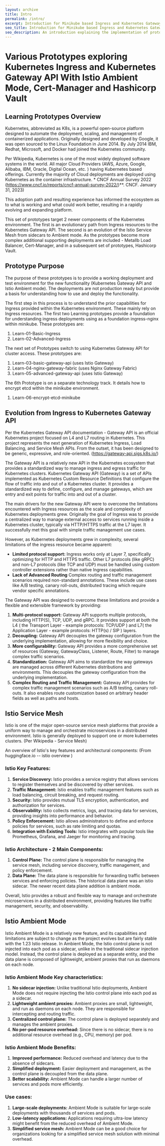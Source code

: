 ```yaml
---
layout: archive
title: Intro
permalink: /intro/
excerpt: Introduction for Minikube based Ingress and Kubernetes Gateway API prototypes using Istio, Vault, and Cert-Manager
seo_title: Introduction for Minikube based Ingress and Kubernetes Gateway API prototypes using Istio, Vault, and Cert-Manager 
seo_description: An introduction explaining the implementation of prototypes built upon minikube kubernetes using ingress-nginx, istio in ambient mode, kubernetes gateway API, hashicorp vault, cert-manager and metallb.
---
```


# Various Prototypes exploring Kubernetes Ingress and Kubernetes Gateway API With Istio Ambient Mode, Cert-Manager and Hashicorp Vault

## Learning Prototypes Overview
Kubernetes, abbreviated as K8s, is a powerful open-source platform designed to
automate the deployment, scaling, and management of containerized applications. 
Originally designed and developed by Google, it was open sourced to the Linux 
Foundation in June 2014. By July 2014 IBM, Redhat, Microsoft, and Docker had 
joined the Kubernetes community.

Per Wikipedia, Kubernetes is one of the most widely deployed software
systems in the world. All major Cloud Providers (AWS, Azure, Google, Alibaba, IBM, Oracle, Digital
Ocean, etc. ) having Kubernetes based offerings. Currently the majority
of Cloud deployments are deployed using Kubernetes as the container
infrastructure. * CNCF Annual Survey 2022 (https://www.cncf.io/reports/cncf-annual-survey-2022/)**. CNCF.
January 31, 2023)

This adoption path and resulting experience has informed the ecosystem
as to what is working and what could work better, resulting in a rapidly
evolving and expanding platform.

This set of prototypes target 2 newer components of the Kubernetes
environment. The first is an evolutionary path from Ingress resources to
the Kubernetes Gateway API. The second is an evolution of the Istio
Service Mesh from sidecars to Ambient mode. As the prototypes become
more complex additional supporting deployments are included - Metallb
Load Balancer, Cert-Manager, and in a subsequent set of prototypes,
Hashicorp Vault.

## Prototype Purpose
The purpose of these prototypes is to provide a working deployment and
test environment for the new functionality (Kubernetes Gateway API and
Istio Ambient mode). The deployments are not production ready but
provide a basis for understanding how to use and deploy the
functionality.

The first step in this process is to understand the prior capabilities for Ingress
provided within the Kubernetes environment. These mainly rely on Ingress resources.
The first two Learning prototypes provide a foundation for understanding ingress
deployments using as a foundation ingress-nginx within minikube. These prototypes are:
  1. Learn-01-Basic-Ingress
  2. Learn-02-Advanced-Ingress

The next set of Prototypes switch to using Kubernetes Gateway API for cluster access.
These prototypes are:
  1. Learn-03-basic-gateway-api     (uses Istio Gateway)
  2. Learn-04-nginx-gateway-fabric  (uses Nginx Gateway Fabric)
  3. Learn-05-advanced-gateway-api  (uses Istio Gateway)

The 6th Prototype is on a separate technology track. It details how to encrypt etcd 
within the minikube environment.
  1. Learn-06-encrypt-etcd-minikube
    
## Evolution from Ingress to Kubernetes Gateway API
Per the Kubernetes Gateway API documentation - Gateway API is an
official Kubernetes project focused on L4 and L7 routing in Kubernetes.
This project represents the next generation of Kubernetes Ingress, Load
Balancing, and Service Mesh APIs. From the outset, it has been designed
to be generic, expressive, and role-oriented.
(https://gateway-api.sigs.k8s.io/)

The Gateway API is a relatively new API in the Kubernetes ecosystem that
provides a standardized way to manage ingress and egress traffic for
Kubernetes clusters. Kubernetes Gateway API (Gateway) is a set of APIs
implemented as Kubernetes Custom Resource Definitions that configure the
flow of traffic into and out of a Kubernetes cluster. It provides a
standardized way to define, configure, and manage gateways, which are
entry and exit points for traffic into and out of a cluster.

The main drivers for the new Gateway API were to overcome the
limitations encountered with Ingress resources as the scale and
complexity of Kubernetes deployments grew. Originally the goal of
Ingress was to provide a centralized way to manage external access to
services running inside a Kubernetes cluster, typically via HTTP/HTTPS
traffic at the L7 layer. It successfully met this goal with simple
traffic management use cases.

However, as Kubernetes deployments grew in complexity, several
limitations of the ingress resource became apparent:

- **Limited protocol support:** Ingress works only at Layer 7,
  specifically optimizing for HTTP and HTTPS traffic. Other L7 protocols
  (like gRPC) and non-L7 protocols (like TCP and UDP) must be handled
  using custom controller extensions rather than native Ingress
  capabilities.
- **Lack of Advanced Routing** Complex routing and traffic
  management scenarios required non-standard annotations. These include
  use cases like A/B testing, canary roll-outs, distributed tracing
  which require vendor specific annotations.

The Gateway API was designed to overcome these limitations and
provide a flexible and extensible framework by providing:

1.  **Multi-protocol support:** Gateway API supports multiple
    protocols, including HTTP(S), TCP, UDP, and gRPC. It provides
    support at both the L4 ( the Transport Layer - example protocols:
    TCP/UDP ) and L7( the Application Layer - example protocols: HTTP(s)
    / SIP ) layers.
2.  **Decoupling:** Gateway API decouples the gateway configuration
    from the underlying implementation, allowing for more flexibility
    and choice.
3.  **More configurability:** Gateway API provides a more
    comprehensive set of resources (Gateway, GatewayClass, Listener,
    Route, Filter) to manage complex traffic scenarios.
4.  **Standardization:** Gateway API aims to standardize the way
    gateways are managed across different Kubernetes distributions and
    environments. This decouples the gateway configuration from the
    underlying implementation.
5.  **Complex Routing and Traffic Management:** Gateway API provides for
    complex traffic management scenarios such as A/B testing, canary
    roll-outs. It also enables route customization based on arbitrary
    header fields as well as paths and hosts.

## Istio Service Mesh

Istio is one of the major open-source service mesh platforms that
provide a uniform way to manage and orchestrate microservices in a
distributed environment. Istio is generally deployed to support one or
more kubernetes clusters. (Per Wikipedia - Service Mesh)

An overview of Istio\'s key features and architectural components: (From
huggingface.io -- istio overview )

### Istio Key Features:
1.  **Service Discovery:** Istio provides a service registry that
    allows services to register themselves and be discovered by other
    services.
2.  **Traffic Management:** Istio enables traffic management
    features such as load balancing, circuit breaking, and request
    routing.
3.  **Security:** Istio provides mutual TLS encryption,
    authentication, and authorization for services.
4.  **Observability:** Istio collects metrics, logs, and tracing
    data for services, providing insights into performance and behavior.
5.  **Policy Enforcement:** Istio allows administrators to define
    and enforce policies for services, such as rate limiting and quotas.
6.  **Integration with Existing Tools:** Istio integrates with
    popular tools like Prometheus, Grafana, and Jaeger for monitoring
    and tracing.

### Istio Architecture - 2 Main Components:
1.  **Control Plane:** The control plane is responsible for managing
    the service mesh, including service discovery, traffic management,
    and policy enforcement.
2.  **Data Plane:** The data plane is responsible for forwarding
    traffic between services and enforcing policies. The historical data
    plane was an istio sidecar. The newer recent data plane addition is ambient
    mode.

Overall, Istio provides a robust and flexible way to manage and
orchestrate microservices in a distributed environment, providing
features like traffic management, security, and observability.

## Istio Ambient Mode

Istio Ambient Mode is a relatively new feature, and its capabilities and
limitations are subject to change as the project evolves but are fairly
stable with the 1.23 Istio release. In Ambient Mode, the Istio control
plane is not injected into each pod as a sidecar, unlike in the
traditional sidecar injection model. Instead, the control plane is
deployed as a separate entity, and the data plane is composed of
lightweight, ambient proxies that run as daemons on each node.

### Istio Ambient Mode Key characteristics:
1.  **No sidecar injection:** Unlike traditional Istio deployments,
    Ambient Mode does not require injecting the Istio control plane into
    each pod as a sidecar.
2.  **Lightweight ambient proxies:** Ambient proxies are small,
    lightweight, and run as daemons on each node. They are responsible
    for intercepting and routing traffic.
3.  **Centralized control plane:** The control plane is deployed
    separately and manages the ambient proxies.
4.  **No per-pod resource overhead:** Since there is no sidecar,
    there is no additional resource overhead (e.g., CPU, memory) per
    pod.

### Istio Ambient Mode Benefits:
1.  **Improved performance:** Reduced overhead and latency due to
    the absence of sidecars.
2.  **Simplified deployment:** Easier deployment and management, as
    the control plane is decoupled from the data plane.
3.  **Better scalability:** Ambient Mode can handle a larger number
    of services and pods more efficiently.

### Use cases:
1.  **Large-scale deployments:** Ambient Mode is suitable for
    large-scale deployments with thousands of services and pods.
2.  **Low-latency applications:** Applications requiring ultra-low
    latency might benefit from the reduced overhead of Ambient Mode.
3.  **Simplified service mesh:** Ambient Mode can be a good choice
    for organizations looking for a simplified service mesh solution
    with minimal overhead.

